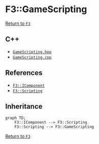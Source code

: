 # F3::GameScripting

[Return to `F3`](/docs/F3.md)

## C++

- [`GameScripting.hpp`](/c++/include/GameScripting.hpp)
- [`GameScripting.cpp`](/c++/source/GameScripting.cpp)

## References

- [`F3::IComponent`](/docs/F3/IComponent.md)
- [`F3::Scripting`](/docs/F3/Scripting.md)

## Inheritance

```mermaid
graph TD;
    F3::IComponent --> F3::Scripting
    F3::Scripting --> F3::GameScripting
```

[Return to `F3`](/docs/F3.md)